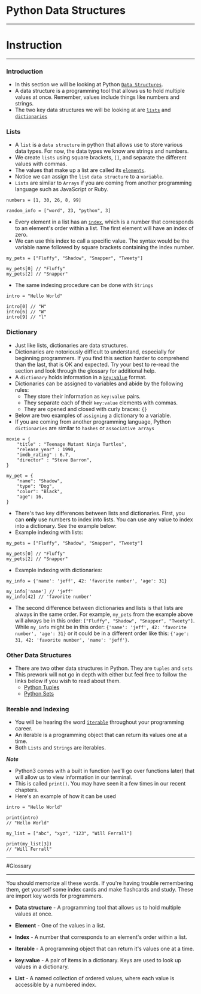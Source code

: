 # Python Data Structures

---

# Instruction

---
### Introduction

* In this section we will be looking at Python [`Data Structures`](#glossary).
* A data structure is a programming tool that allows us to hold multiple values at once. Remember, values include things like numbers and strings.
* The two key data structures we will be looking at are [`lists`](#glossary) and [`dictionaries`](#glossary)

### Lists

* A `list` is a `data structure` in python that allows use to store various data types. For now, the data types we know are strings and numbers.
* We create `lists` using square brackets, `[]`, and separate the different values with commas.
* The values that make up a list are called its [`elements`](#glossary).
* Notice we can assign the `list` `data structure` to a `variable`.
* `Lists` are similar to `Arrays` if you are coming from another programming language such as JavaScript or Ruby.

```
numbers = [1, 30, 26, 8, 99]

random_info = ["word", 23, "python", 3]
```
* Every element in a list has an [`index`](#glossary), which is a number that corresponds to an element's order within a list. The first element will have an index of zero.
* We can use this index to call a specific value. The syntax would be the variable name followed by square brackets containing the index number.

```
my_pets = ["Fluffy", "Shadow", "Snapper", "Tweety"]

my_pets[0] // "Fluffy"
my_pets[2] // "Snapper"
```
* The same indexing procedure can be done with `Strings`

```
intro = "Hello World"

intro[0] // "H"
intro[6] // "W"
intro[9] // "l"
```
### Dictionary

* Just like lists, dictionaries are data structures.
* Dictionaries are notoriously difficult to understand, especially for beginning programmers. If you find this section harder to comprehend than the last, that is OK and expected. Try your best to re-read the section and look through the glossary for additional help.
* A `dictionary` holds information in a [`key:value`](#glossary) format.
* Dictionaries can be assigned to variables and abide by the following rules:
    * They store their information as  `key:value` pairs.
    * They separate each of their `key:value` elements with commas.
    * They are opened and closed with curly braces: `{}`
* Below are two examples of `assigning` a dictionary to a variable.
* If you are coming from another programming language, Python `dictionaries` are similar to `hashes` or `associative arrays`

```
movie = {
    "title" : "Teenage Mutant Ninja Turtles",
    "release_year" : 1990,
    "imdb_rating" : 6.7,
    "director" : "Steve Barron",
}

my_pet = {
    "name": "Shadow",
    "type": "Dog",
    "color": "Black",
    "age": 16,
}
```
* There's two key differences between lists and dictionaries. First, you can **only** use numbers to index into lists. You can use any value to index into a dictionary. See the example below:
* Example indexing with lists:

```
my_pets = ["Fluffy", "Shadow", "Snapper", "Tweety"]

my_pets[0] // "Fluffy"
my_pets[2] // "Snapper"
```
* Example indexing with dictionaries:

```
my_info = {'name': 'jeff', 42: 'favorite number', 'age': 31}

my_info['name'] // 'jeff'
my_info[42] // 'favorite number'
```
* The second difference between dictionaries and lists is that lists are always in the same order. For example, `my_pets` from the example above will always be in this order: `["Fluffy", "Shadow", "Snapper", "Tweety"]`. While `my_info` might be in this order: `{'name': 'jeff', 42: 'favorite number', 'age': 31}` or it could be in a different order like this: `{'age': 31, 42: 'favorite number', 'name': 'jeff'}`.

### Other Data Structures

* There are two other data structures in Python. They are `tuples` and `sets`
* This prework will not go in depth with either but feel free to follow the links below if you wish to read about them.
    * [Python Tuples](http://www.tutorialspoint.com/python/python_tuples.htm)
    * [Python Sets](http://www.python-course.eu/sets_frozensets.php)

### Iterable and Indexing

* You will be hearing the word [`iterable`](#glossary) throughout your programming career.
* An iterable is a programming object that can return its values one at a time.
* Both `Lists` and `Strings` are iterables.

***Note***

* Python3 comes with a built in function (we'll go over functions later) that will allow us to view information in our terminal.
* This is called `print()`. You may have seen it a few times in our recent chapters. 
* Here's an example of how it can be used

```
intro = "Hello World"

print(intro)
// "Hello World"

my_list = ["abc", "xyz", "123", "Will Ferrall"]

print(my_list[3])
// "Will Ferrall"
```
---

#</a>Glossary

---
You should memorize all these words. If you're having trouble remembering them, get yourself some index cards and make flashcards and study. These are import key words for programmers.

* **Data structure** - A programming tool that allows us to hold multiple values at once.

* **Element** - One of the values in a list.

* **Index** - A number that corresponds to an element's order within a list.

* **Iterable** - A programming object that can return it's values one at a time.

* **key:value** - A pair of items in a dictionary. Keys are used to look up values in a dictionary.

* **List** - A named collection of ordered values, where each value is accessible by a numbered index.
